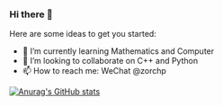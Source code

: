 ### Hi there 👋

Here are some ideas to get you started:

<!-- - 🔭 I’m currently working on  -->

- 🌱 I’m currently learning Mathematics and Computer
- 👯 I’m looking to collaborate on C++ and Python
  <!-- - 🤔 I’m looking for help with ... -->
  <!-- - 💬 Ask me about ... -->
- 📫 How to reach me: WeChat @zorchp
  <!-- - 😄 Pronouns: ...... -->
  <!-- - ⚡ Fun fact: ... -->

[![Anurag's GitHub stats](https://github-readme-stats.vercel.app/api?username=zorchp)](https://github.com/anuraghazra/github-readme-stats)
